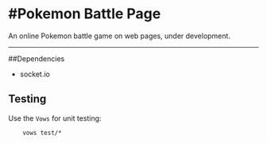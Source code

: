 #Pokemon Battle Page
========

An online Pokemon battle game on web pages, under development.

--------

##Dependencies

+ socket.io

## Testing

Use the `Vows` for unit testing:

        vows test/*
